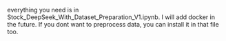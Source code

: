 everything you need is in Stock_DeepSeek_With_Dataset_Preparation_V1.ipynb. I will add docker in the future.
If you dont want to preprocess data, you can install it in that file too.
